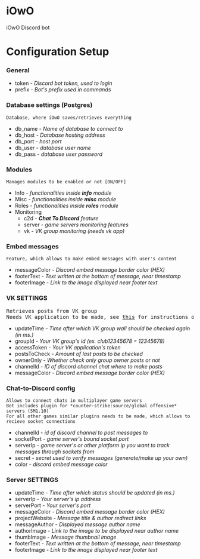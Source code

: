 # iOwO
iOwO Discord bot

# Configuration Setup

### General

* token - _Discord bot token, used to login_
* prefix - _Bot's prefix used in commands_

### Database settings (Postgres)
`Database, where iOwO saves/retrieves everything`
* db_name - _Name of database to connect to_
* db_host - _Database hosting address_
* db_port - _host port_
* db_user - _database user name_
* db_pass - _database user password_

### Modules
`Manages modules to be enabled or not [ON/OFF]`
* Info - _functionalities inside **info** module_
* Misc - _functionalities inside **misc** module_
* Roles - _functionalities inside **roles** module_
* Monitoring
  * c2d - _**Chat To Discord** feature_
  * server - _game servers monitoring features_
  * vk - _VK group monitoring (needs vk app)_

### Embed messages
`Feature, which allows to make embed messages with user's content`
* messageColor - _Discord embed message border color (HEX)_
* footerText - _Text written at the bottom of message, near timestamp_
* footerImage - _Link to the image displayed near footer text_

### VK SETTINGS
<pre>
Retrieves posts from VK group
Needs VK application to be made, see <a href="#">this</a> for instructions on how to do that
</pre>

* updateTime - _Time after which VK group wall should be checked again (in ms.)_
* groupId - _Your VK group's id (ex. club12345678 = 12345678)_
* accessToken - _Your VK application's token_
* postsToCheck - _Amount of last posts to be checked_
* ownerOnly - _Whether check only group owner posts or not_
* channelId - _ID of discord channel chat where to make posts_
* messageColor - _Discord embed message border color (HEX)_

### Chat-to-Discord config
```
Allows to connect chats in multiplayer game servers
Bot includes plugin for *counter-strike:source/global offensive* servers (SM1.10)
For all other games similar plugins needs to be made, which allows to recieve socket connections
```
* channelId - _id of discord channel to post messages to_
* socketPort - _game server's bound socket port_
* serverIp - _game server's or other platform ip you want to track messages through sockets from_
* secret - _secret used to verify messages (generate/make up your own)_
* color - _discord embed message color_

### Server SETTINGS

* updateTime - _Time after which status should be updated (in ms.)_
* serverIp - _Your server's ip address_
* serverPort - _Your server's port_
* messageColor - _Discord embed message border color (HEX)_
* projectWebsite - _Message title & author redirect links_
* messageAuthor - _Displayed message author name_
* authorImage - _Link to the image to be displayed near author name_
* thumbImage - _Message thumbnail image_
* footerText - _Text written at the bottom of message, near timestamp_
* footerImage - _Link to the image displayed near footer text_
